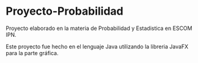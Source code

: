 # Proyecto-Probabilidad
Proyecto elaborado en la materia de Probabilidad y Estadistica en ESCOM IPN.

Este proyecto fue hecho en el lenguaje Java utilizando la libreria JavaFX para la parte gráfica.
